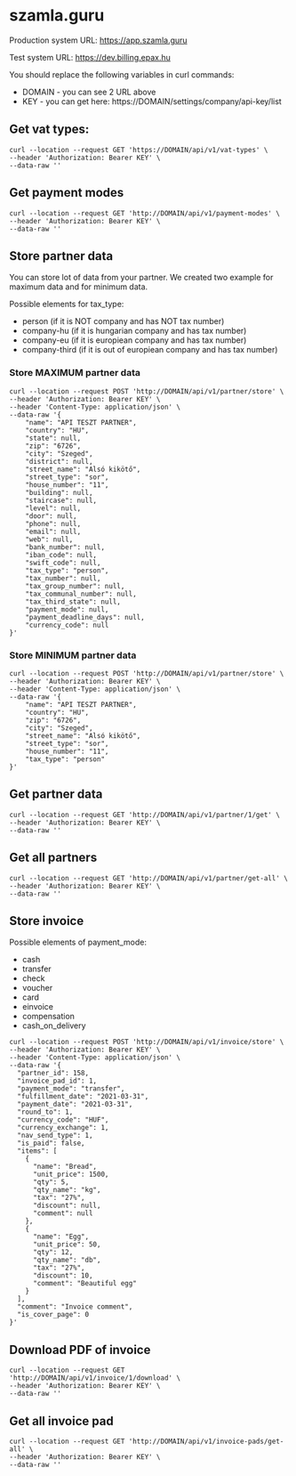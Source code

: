 # szamla.guru

Production system URL: https://app.szamla.guru

Test system URL: https://dev.billing.epax.hu


You should replace the following variables in curl commands:
* DOMAIN - you can see 2 URL above
* KEY - you can get here: https://DOMAIN/settings/company/api-key/list


## Get vat types:
```
curl --location --request GET 'https://DOMAIN/api/v1/vat-types' \
--header 'Authorization: Bearer KEY' \
--data-raw ''
```

## Get payment modes
```
curl --location --request GET 'http://DOMAIN/api/v1/payment-modes' \
--header 'Authorization: Bearer KEY' \
--data-raw ''
```

## Store partner data
You can store lot of data from your partner. We created two example for maximum data and for minimum data.

Possible elements for tax_type:
* person (if it is NOT company and has NOT tax number)
* company-hu (if it is hungarian company and has tax number)
* company-eu (if it is europiean company and has tax number)
* company-third (if it is out of europiean company and has tax number)

### Store MAXIMUM partner data
```
curl --location --request POST 'http://DOMAIN/api/v1/partner/store' \
--header 'Authorization: Bearer KEY' \
--header 'Content-Type: application/json' \
--data-raw '{
    "name": "API TESZT PARTNER",
    "country": "HU",
    "state": null,
    "zip": "6726",
    "city": "Szeged",
    "district": null,
    "street_name": "Alsó kikötő",
    "street_type": "sor",
    "house_number": "11",
    "building": null,
    "staircase": null,
    "level": null,
    "door": null,
    "phone": null,
    "email": null,
    "web": null,
    "bank_number": null,
    "iban_code": null,
    "swift_code": null,
    "tax_type": "person",
    "tax_number": null,
    "tax_group_number": null,
    "tax_communal_number": null,
    "tax_third_state": null,
    "payment_mode": null,
    "payment_deadline_days": null,
    "currency_code": null
}'
```

### Store MINIMUM partner data

```
curl --location --request POST 'http://DOMAIN/api/v1/partner/store' \
--header 'Authorization: Bearer KEY' \
--header 'Content-Type: application/json' \
--data-raw '{
    "name": "API TESZT PARTNER",
    "country": "HU",
    "zip": "6726",
    "city": "Szeged",
    "street_name": "Alsó kikötő",
    "street_type": "sor",
    "house_number": "11",
    "tax_type": "person"
}'
```

## Get partner data
```
curl --location --request GET 'http://DOMAIN/api/v1/partner/1/get' \
--header 'Authorization: Bearer KEY' \
--data-raw ''
```

## Get all partners
```
curl --location --request GET 'http://DOMAIN/api/v1/partner/get-all' \
--header 'Authorization: Bearer KEY' \
--data-raw ''
```

## Store invoice

Possible elements of payment_mode:
* cash
* transfer
* check
* voucher
* card
* einvoice
* compensation
* cash_on_delivery

```
curl --location --request POST 'http://DOMAIN/api/v1/invoice/store' \
--header 'Authorization: Bearer KEY' \
--header 'Content-Type: application/json' \
--data-raw '{
  "partner_id": 158,
  "invoice_pad_id": 1,
  "payment_mode": "transfer",
  "fulfillment_date": "2021-03-31",
  "payment_date": "2021-03-31",
  "round_to": 1,
  "currency_code": "HUF",
  "currency_exchange": 1,
  "nav_send_type": 1,
  "is_paid": false,
  "items": [
    {
      "name": "Bread",
      "unit_price": 1500,
      "qty": 5,
      "qty_name": "kg",
      "tax": "27%",
      "discount": null,
      "comment": null
    },
    {
      "name": "Egg",
      "unit_price": 50,
      "qty": 12,
      "qty_name": "db",
      "tax": "27%",
      "discount": 10,
      "comment": "Beautiful egg"
    }
  ],
  "comment": "Invoice comment",
  "is_cover_page": 0
}'
```

## Download PDF of invoice
```
curl --location --request GET 'http://DOMAIN/api/v1/invoice/1/download' \
--header 'Authorization: Bearer KEY' \
--data-raw ''
```

## Get all invoice pad
```
curl --location --request GET 'http://DOMAIN/api/v1/invoice-pads/get-all' \
--header 'Authorization: Bearer KEY' \
--data-raw ''
```
